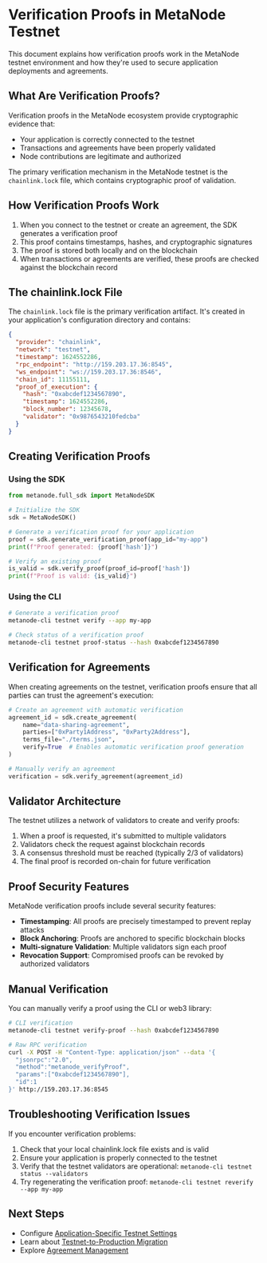 # Verification Proofs in MetaNode Testnet

This document explains how verification proofs work in the MetaNode testnet environment and how they're used to secure application deployments and agreements.

## What Are Verification Proofs?

Verification proofs in the MetaNode ecosystem provide cryptographic evidence that:
- Your application is correctly connected to the testnet
- Transactions and agreements have been properly validated
- Node contributions are legitimate and authorized

The primary verification mechanism in the MetaNode testnet is the `chainlink.lock` file, which contains cryptographic proof of validation.

## How Verification Proofs Work

1. When you connect to the testnet or create an agreement, the SDK generates a verification proof
2. This proof contains timestamps, hashes, and cryptographic signatures
3. The proof is stored both locally and on the blockchain
4. When transactions or agreements are verified, these proofs are checked against the blockchain record

## The chainlink.lock File

The `chainlink.lock` file is the primary verification artifact. It's created in your application's configuration directory and contains:

```json
{
  "provider": "chainlink",
  "network": "testnet",
  "timestamp": 1624552286,
  "rpc_endpoint": "http://159.203.17.36:8545",
  "ws_endpoint": "ws://159.203.17.36:8546",
  "chain_id": 11155111,
  "proof_of_execution": {
    "hash": "0xabcdef1234567890",
    "timestamp": 1624552286,
    "block_number": 12345678,
    "validator": "0x9876543210fedcba"
  }
}
```

## Creating Verification Proofs

### Using the SDK

```python
from metanode.full_sdk import MetaNodeSDK

# Initialize the SDK
sdk = MetaNodeSDK()

# Generate a verification proof for your application
proof = sdk.generate_verification_proof(app_id="my-app")
print(f"Proof generated: {proof['hash']}")

# Verify an existing proof
is_valid = sdk.verify_proof(proof_id=proof['hash'])
print(f"Proof is valid: {is_valid}")
```

### Using the CLI

```bash
# Generate a verification proof
metanode-cli testnet verify --app my-app

# Check status of a verification proof
metanode-cli testnet proof-status --hash 0xabcdef1234567890
```

## Verification for Agreements

When creating agreements on the testnet, verification proofs ensure that all parties can trust the agreement's execution:

```python
# Create an agreement with automatic verification
agreement_id = sdk.create_agreement(
    name="data-sharing-agreement",
    parties=["0xParty1Address", "0xParty2Address"],
    terms_file="./terms.json",
    verify=True  # Enables automatic verification proof generation
)

# Manually verify an agreement
verification = sdk.verify_agreement(agreement_id)
```

## Validator Architecture

The testnet utilizes a network of validators to create and verify proofs:

1. When a proof is requested, it's submitted to multiple validators
2. Validators check the request against blockchain records
3. A consensus threshold must be reached (typically 2/3 of validators)
4. The final proof is recorded on-chain for future verification

## Proof Security Features

MetaNode verification proofs include several security features:

- **Timestamping**: All proofs are precisely timestamped to prevent replay attacks
- **Block Anchoring**: Proofs are anchored to specific blockchain blocks
- **Multi-signature Validation**: Multiple validators sign each proof
- **Revocation Support**: Compromised proofs can be revoked by authorized validators

## Manual Verification

You can manually verify a proof using the CLI or web3 library:

```bash
# CLI verification
metanode-cli testnet verify-proof --hash 0xabcdef1234567890

# Raw RPC verification
curl -X POST -H "Content-Type: application/json" --data '{
  "jsonrpc":"2.0",
  "method":"metanode_verifyProof",
  "params":["0xabcdef1234567890"],
  "id":1
}' http://159.203.17.36:8545
```

## Troubleshooting Verification Issues

If you encounter verification problems:

1. Check that your local chainlink.lock file exists and is valid
2. Ensure your application is properly connected to the testnet
3. Verify that the testnet validators are operational: `metanode-cli testnet status --validators`
4. Try regenerating the verification proof: `metanode-cli testnet reverify --app my-app`

## Next Steps

- Configure [Application-Specific Testnet Settings](04_testnet_config.md)
- Learn about [Testnet-to-Production Migration](05_testnet_to_prod.md)
- Explore [Agreement Management](../agreements/01_agreement_overview.md)
